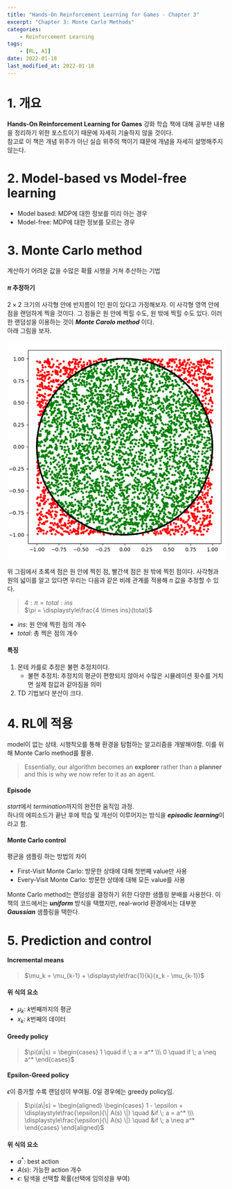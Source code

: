 ```yaml
---
title: "Hands-On Reinforcement Learning for Games - Chapter 3"
excerpt: "Chapter 3: Monte Carlo Methods"
categories:
    - Reinforcement Learning
tags:
    - [RL, AI]
date: 2022-01-18
last_modified_at: 2022-01-18
---
```


# 1. 개요

**Hands-On Reinforcement Learning for Games** 강화 학습 책에 대해 공부한 내용을 정리하기 위한 포스트이기 때문에 자세히 기술하지 않을 것이다.  
참고로 이 책은 개념 위주가 아닌 실습 위주의 책이기 떄문에 개념을 자세히 설명해주지 않는다.



# 2. Model-based vs Model-free learning

* Model based: MDP에 대한 정보를 미리 아는 경우
* Model-free: MDP에 대한 정보를 모르는 경우




# 3. Monte Carlo method

계산하기 어려운 값을 수많은 확률 시행을 거쳐 추산하는 기법

#### $\pi$ 추정하기

$2 \times 2$ 크기의 사각형 안에 반지름이 1인 원이 있다고 가정해보자. 
이 사각형 영역 안에 점을 랜덤하게 찍을 것이다. 
그 점들은 원 안에 찍힐 수도, 원 밖에 찍힐 수도 있다. 
이러한 랜덤성을 이용하는 것이 ***Monte Carolo method*** 이다.  
아래 그림을 보자.

![pi 추정](/assets/images/monte-carlo-method-estimate-pi.png)

위 그림에서 초록색 점은 원 안에 찍힌 점, 빨간색 점은 원 밖에 찍힌 점이다. 사각형과 원의 넓이를 알고 있다면 우리는 다음과 같은 비례 관계를 적용해 $\pi$ 값을 추정할 수 있다.

> $4 : \pi = total : ins$  
> $\pi = \displaystyle\frac{4 \times ins}{total}$

* $ins$: 원 안에 찍힌 점의 개수
* $total$: 총 찍은 점의 개수 

#### 특징

1. 몬테 카를로 추정은 불편 추정치이다.
      * 불편 추정치: 추정치의 평균이 편향되지 않아서 수많은 시뮬레이션 횟수를 거치면 실제 참값과 같아짐을 의미
2. TD 기법보다 분산이 크다.  




# 4. RL에 적용

model이 없는 상태. 시행착오를 통해 환경을 탐험하는 알고리즘을 개발해야함. 이를 위해 Monte Carlo method를 활용.

> Essentially, our algorithm becomes an **explorer** rather than a **planner** and this is why we
now refer to it as an agent.

#### Episode

*start*에서 *termination*까지의 완전한 움직임 과정.  
하나의 에피소드가 끝난 후에 학습 및 개선이 이루어지는 방식을 ***episodic learning***이라고 함.
 
#### Monte Carlo control

평균을 샘플링 하는 방법의 차이

* First-Visit Monte Carlo: 방문한 상태에 대해 첫번째 value만 사용
* Every-Visit Monte Carlo: 방문한 상태에 대해 모든 value를 사용

Monte Carlo method는 랜덤성을 결정하기 위한 다양한 샘플링 분배를 사용한다. 이 책의 코드에서는 ***uniform*** 방식을 택했지만, real-world 환경에서는 대부분 ***Gaussian*** 샘플링을 택한다.




# 5. Prediction and control

#### Incremental means

> $\mu_k = \mu_{k-1} + \displaystyle\frac{1}{k}(x_k - \mu_{k-1})$

#### 위 식의 요소

* $\mu_k$: $k$번째까지의 평균
* $x_k$: $k$번째의 데이터

#### Greedy policy

> $\pi(a\|s) = \begin{cases} 1 \quad if \; a = a^* \\\ 0 \quad if \; a \neq a^* \end{cases}$

#### Epsilon-Greed policy

$\epsilon$이 증가할 수록 랜덤성이 부여됨. 0일 경우에는 greedy policy임.

> $\pi(a\|s) = \begin{aligned} \begin{cases} 1 - \epsilon + \displaystyle\frac{\epsilon}{\| A(s) \|} \quad &if \; a = a^* \\\ \displaystyle\frac{\epsilon}{\| A(s) \|} \quad &if \; a \neq a^* \end{cases} \end{aligned}$

#### 위 식의 요소

* $a^*$: best action
* $A(s)$: 가능한 action 개수
* $\epsilon$: 탐색을 선택할 확률(선택에 임의성을 부여)